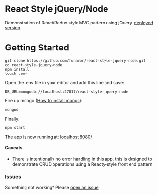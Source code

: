 # React Style jQuery/Node

Demonstration of React/Redux style MVC pattern using jQuery, [deployed version](https://react-style-jquery-node.herokuapp.com/).  

# Getting Started

```
git clone https://github.com/funador/react-style-jquery-node.git
cd react-style-jquery-node
npm install
touch .env
```
Open the .env file in your editor and add this line and save:
```
DB_URL=mongodb://localhost:27017/react-style-jquery-node
```

Fire up mongo ([How to install mongo](https://docs.mongodb.com/manual/installation/)):
``` 
mongod
```
Finally:
``` 
npm start
```

The app is now running at: [localhost:8080/](http://localhost:8080/)

#### Caveats
- There is intentionally no error handling in this app, this is designed to demonstrate CRUD operations using a Reacty-style front end pattern


### Issues

Something not working?  Please [open an issue](https://github.com/funador/react-style-jquery-node/issues)